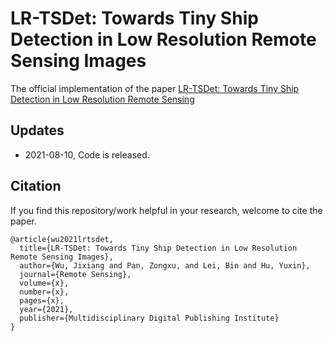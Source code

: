 # LR-TSDet: Towards Tiny Ship Detection in Low Resolution Remote Sensing Images
The official implementation of the paper  [LR-TSDet: Towards Tiny Ship Detection in Low Resolution Remote Sensing](https://github.com/Lausen-Ng/LR-TSDet)

## Updates

-   2021-08-10, Code is released.

## Citation

If you find this repository/work helpful in your research, welcome to cite the paper.

```
@article{wu2021lrtsdet,
  title={LR-TSDet: Towards Tiny Ship Detection in Low Resolution Remote Sensing Images},
  author={Wu, Jixiang and Pan, Zongxu, and Lei, Bin and Hu, Yuxin},
  journal={Remote Sensing},
  volume={x},
  number={x},
  pages={x},
  year={2021},
  publisher={Multidisciplinary Digital Publishing Institute}
}
```

